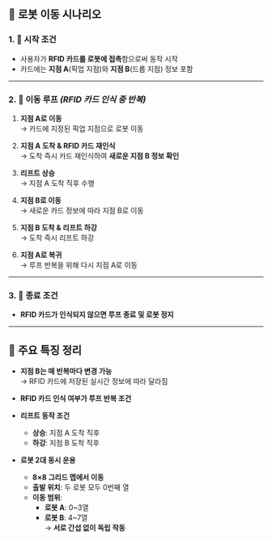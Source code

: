## 🔁 **로봇 이동 시나리오**

### 1. 🚦 **시작 조건**
- 사용자가 **RFID 카드를 로봇에 접촉**함으로써 동작 시작  
- 카드에는 **지점 A**(픽업 지점)와 **지점 B**(드롭 지점) 정보 포함

---

### 2. 🔄 **이동 루프** *(RFID 카드 인식 중 반복)*

1. **지점 A로 이동**  
   → 카드에 지정된 픽업 지점으로 로봇 이동  

2. **지점 A 도착 & RFID 카드 재인식**  
   → 도착 즉시 카드 재인식하여 **새로운 지점 B 정보 확인**  

3. **리프트 상승**  
   → 지점 A 도착 직후 수행  

4. **지점 B로 이동**  
   → 새로운 카드 정보에 따라 지점 B로 이동  

5. **지점 B 도착 & 리프트 하강**  
   → 도착 즉시 리프트 하강  

6. **지점 A로 복귀**  
   → 루프 반복을 위해 다시 지점 A로 이동  

---

### 3. 🛑 **종료 조건**
- **RFID 카드가 인식되지 않으면 루프 종료 및 로봇 정지**

---

## 📌 **주요 특징 정리**

- **지점 B는 매 반복마다 변경 가능**  
  → RFID 카드에 저장된 실시간 정보에 따라 달라짐

- **RFID 카드 인식 여부가 루프 반복 조건**

- **리프트 동작 조건**  
  - **상승**: 지점 A 도착 직후  
  - **하강**: 지점 B 도착 직후

- **로봇 2대 동시 운용**  
  - **8×8 그리드 맵에서 이동**  
  - **출발 위치**: 두 로봇 모두 0번째 열  
  - **이동 범위**:  
    - **로봇 A**: 0~3열  
    - **로봇 B**: 4~7열  
    → **서로 간섭 없이 독립 작동**
